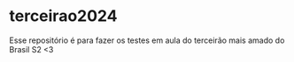 # terceirao2024
Esse repositório é para fazer os testes em aula do terceirão mais amado do Brasil S2 &lt;3
